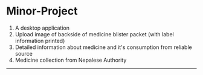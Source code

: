 # Minor-Project
1. A desktop application
2. Upload image of backside of medicine blister packet (with label information printed)
3. Detailed information about medicine and it's consumption from reliable source
4. Medicine collection from Nepalese Authority 
---